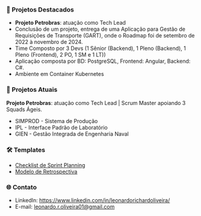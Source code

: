 ### 📂 Projetos Destacados  
- **Projeto Petrobras**: atuação como Tech Lead
- Conclusão de um projeto, entrega de uma Aplicação para Gestão de Requisições de Transporte (GART), onde o Roadmap foi de setembro de 2022 à novembro de 2024.
- Time Composto por 3 Devs (1 Sênior (Backend), 1 Pleno (Backend), 1 Pleno (Frontend), 2 PO, 1 SM e 1 LT))
- Aplicação composta por BD: PostgreSQL, Frontend: Angular, Backend: C#.
- Ambiente em Container Kubernetes 

### 📂 Projetos Atuais
**Projeto Petrobras**: atuação como Tech Lead | Scrum Master apoiando 3 Squads Ágeis.
   - SIMPROD - Sistema de Produção
   - IPL - Interface Padrão de Laboratório
   - GIEN - Gestão Integrada de Engenharia Naval

### 🛠️ Templates  
- [Checklist de Sprint Planning](https://docs.google.com/document/d/e/2PACX-1vRJbeCO3ZMg28xWGyRUnhmp4-VLDeprbw8iu54jFuDMPLVb10fCxLHOEMcYW7dv6b_P3h2Oh9dr8IuR/pub)  
- [Modelo de Retrospectiva](https://docs.google.com/document/d/e/2PACX-1vRGgN-oFLCqxsiAsPxwS9833Y-PDUrK2nl4yoy6EV5ZWDtY_DkjJhIt-ytJS3M11Cy_L3DpDNtmE0R8/pub)  

### 🌐 Contato  
- LinkedIn: https://www.linkedin.com/in/leonardorichardoliveira/ 
- E-mail: leonardo.r.oliveira01@gmail.com 
